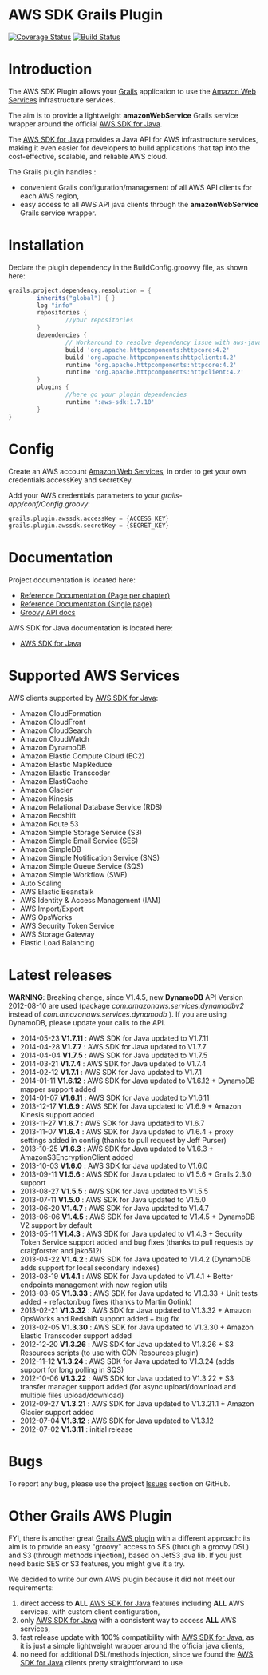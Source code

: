 AWS SDK Grails Plugin
=====================

[![Coverage Status](https://coveralls.io/repos/agorapulse/grails-aws-sdk/badge.png)](https://coveralls.io/r/agorapulse/grails-aws-sdk)
[![Build Status](https://travis-ci.org/agorapulse/grails-aws-sdk.png)](https://travis-ci.org/agorapulse/grails-aws-sdk)

# Introduction

The AWS SDK Plugin allows your [Grails](http://grails.org) application to use the [Amazon Web Services](http://aws.amazon.com/) infrastructure services.

The aim is to provide a lightweight **amazonWebService** Grails service wrapper around the official [AWS SDK for Java](http://aws.amazon.com/sdkforjava/).

The [AWS SDK for Java](http://aws.amazon.com/sdkforjava/) provides a Java API for AWS infrastructure services, making it even easier for developers to build applications that tap into the cost-effective, scalable, and reliable AWS cloud.

The Grails plugin handles :

* convenient Grails configuration/management of all AWS API clients for each AWS region,
* easy access to all AWS API java clients through the **amazonWebService** Grails service wrapper.


# Installation

Declare the plugin dependency in the BuildConfig.groovvy file, as shown here:

```groovy
grails.project.dependency.resolution = {
		inherits("global") { }
		log "info"
		repositories {
				//your repositories
		}
		dependencies {
				// Workaround to resolve dependency issue with aws-java-sdk and http-builder (dependent on httpcore:4.0)
                build 'org.apache.httpcomponents:httpcore:4.2'
                build 'org.apache.httpcomponents:httpclient:4.2'
                runtime 'org.apache.httpcomponents:httpcore:4.2'
                runtime 'org.apache.httpcomponents:httpclient:4.2'
		}
		plugins {
				//here go your plugin dependencies
				runtime ':aws-sdk:1.7.10'
		}
}
```


# Config

Create an AWS account [Amazon Web Services](http://aws.amazon.com/), in order to get your own credentials accessKey and secretKey.

Add your AWS credentials parameters to your _grails-app/conf/Config.groovy_:

```groovy
grails.plugin.awssdk.accessKey = {ACCESS_KEY}
grails.plugin.awssdk.secretKey = {SECRET_KEY}
```

# Documentation

Project documentation is located here:

* [Reference Documentation (Page per chapter)](http://agorapulse.github.io/grails-aws-sdk/guide)
* [Reference Documentation (Single page)](http://agorapulse.github.io/grails-aws-sdk/guide/single.html)
* [Groovy API docs](http://agorapulse.github.io/grails-aws-sdk/gapi/)

AWS SDK for Java documentation is located here:

* [AWS SDK for Java](http://docs.amazonwebservices.com/AWSJavaSDK/latest/javadoc/index.html)

# Supported AWS Services

AWS clients supported by [AWS SDK for Java](http://aws.amazon.com/sdkforjava/):

* Amazon CloudFormation
* Amazon CloudFront
* Amazon CloudSearch
* Amazon CloudWatch
* Amazon DynamoDB
* Amazon Elastic Compute Cloud (EC2)
* Amazon Elastic MapReduce
* Amazon Elastic Transcoder
* Amazon ElastiCache
* Amazon Glacier
* Amazon Kinesis
* Amazon Relational Database Service (RDS)
* Amazon Redshift
* Amazon Route 53
* Amazon Simple Storage Service (S3)
* Amazon Simple Email Service (SES)
* Amazon SimpleDB
* Amazon Simple Notification Service (SNS)
* Amazon Simple Queue Service (SQS)
* Amazon Simple Workflow (SWF)
* Auto Scaling
* AWS Elastic Beanstalk
* AWS Identity & Access Management (IAM)
* AWS Import/Export
* AWS OpsWorks
* AWS Security Token Service
* AWS Storage Gateway
* Elastic Load Balancing

# Latest releases

**WARNING**: Breaking change, since V1.4.5, new **DynamoDB** API Version 2012-08-10 are used (package *com.amazonaws.services.dynamodbv2* instead of *com.amazonaws.services.dynamodb* ).
If you are using DynamoDB, please update your calls to the API.

* 2014-05-23 **V1.7.11** : AWS SDK for Java updated to V1.7.11
* 2014-04-28 **V1.7.7** : AWS SDK for Java updated to V1.7.7
* 2014-04-04 **V1.7.5** : AWS SDK for Java updated to V1.7.5
* 2014-03-21 **V1.7.4** : AWS SDK for Java updated to V1.7.4
* 2014-02-12 **V1.7.1** : AWS SDK for Java updated to V1.7.1
* 2014-01-11 **V1.6.12** : AWS SDK for Java updated to V1.6.12 + DynamoDB mapper support added
* 2014-01-07 **V1.6.11** : AWS SDK for Java updated to V1.6.11
* 2013-12-17 **V1.6.9** : AWS SDK for Java updated to V1.6.9 + Amazon Kinesis support added
* 2013-11-27 **V1.6.7** : AWS SDK for Java updated to V1.6.7
* 2013-11-07 **V1.6.4** : AWS SDK for Java updated to V1.6.4 + proxy settings added in config (thanks to pull request by Jeff Purser)
* 2013-10-25 **V1.6.3** : AWS SDK for Java updated to V1.6.3 + AmazonS3EncryptionClient added
* 2013-10-03 **V1.6.0** : AWS SDK for Java updated to V1.6.0
* 2013-09-11 **V1.5.6** : AWS SDK for Java updated to V1.5.6 + Grails 2.3.0 support
* 2013-08-27 **V1.5.5** : AWS SDK for Java updated to V1.5.5
* 2013-07-11 **V1.5.0** : AWS SDK for Java updated to V1.5.0
* 2013-06-20 **V1.4.7** : AWS SDK for Java updated to V1.4.7
* 2013-06-06 **V1.4.5** : AWS SDK for Java updated to V1.4.5 + DynamoDB V2 support by default
* 2013-05-11 **V1.4.3** : AWS SDK for Java updated to V1.4.3 + Security Token Service support added and bug fixes (thanks to pull requests by craigforster and jako512)
* 2013-04-22 **V1.4.2** : AWS SDK for Java updated to V1.4.2 (DynamoDB adds support for local secondary indexes)
* 2013-03-19 **V1.4.1** : AWS SDK for Java updated to V1.4.1 + Better endpoints management with new region utils
* 2013-03-05 **V1.3.33** : AWS SDK for Java updated to V1.3.33 + Unit tests added + refactor/bug fixes (thanks to Martin Gotink)
* 2013-02-21 **V1.3.32** : AWS SDK for Java updated to V1.3.32 + Amazon OpsWorks and Redshift support added + bug fix
* 2013-02-05 **V1.3.30** : AWS SDK for Java updated to V1.3.30 + Amazon Elastic Transcoder support added
* 2012-12-20 **V1.3.26** : AWS SDK for Java updated to V1.3.26 + S3 Resources scripts (to use with CDN Resources plugin)
* 2012-11-12 **V1.3.24** : AWS SDK for Java updated to V1.3.24 (adds support for long polling in SQS)
* 2012-10-06 **V1.3.22** : AWS SDK for Java updated to V1.3.22 + S3 transfer manager support added (for async upload/download and multiple files upload/download)
* 2012-09-27 **V1.3.21** : AWS SDK for Java updated to V1.3.21.1 + Amazon Glacier support added
* 2012-07-04 **V1.3.12** : AWS SDK for Java updated to V1.3.12
* 2012-07-02 **V1.3.11** : initial release

# Bugs

To report any bug, please use the project [Issues](http://github.com/agorapulse/grails-aws-sdk/issues) section on GitHub.


# Other Grails AWS Plugin

FYI, there is another great [Grails AWS plugin](http://grails.org/plugin/aws) with a different approach: its aim is to provide an easy "groovy" access to SES (through a groovy DSL) and S3 (through methods injection), based on JetS3 java lib. If you just need basic SES or S3 features, you might give it a try.

We decided to write our own AWS plugin because it did not meet our requirements:

1. direct access to **ALL** [AWS SDK for Java](http://aws.amazon.com/sdkforjava/) features including **ALL** AWS services, with custom client configuration,
2. only [AWS SDK for Java](http://aws.amazon.com/sdkforjava/) with a consistent way to access **ALL** AWS services,
3. fast release update with 100% compatibility with [AWS SDK for Java](http://aws.amazon.com/sdkforjava/), as it is just a simple lightweight wrapper around the official java clients,
4. no need for additional DSL/methods injection, since we found the [AWS SDK for Java](http://aws.amazon.com/sdkforjava/) clients pretty straightforward to use

